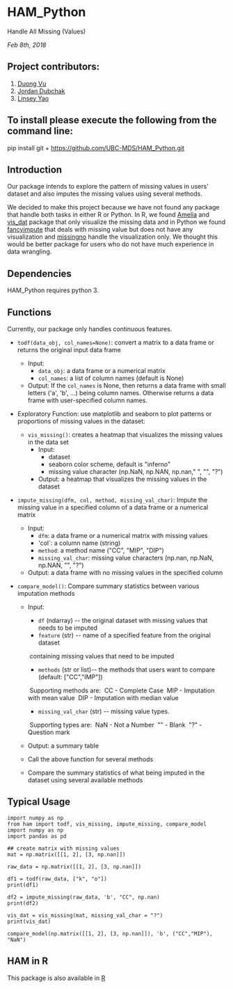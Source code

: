 # HAM_Python

Handle All Missing (Values) 

*Feb 8th, 2018*

## Project contributors:

1. [Duong Vu](https://github.com/DuongVu39)
2. [Jordan Dubchak](https://github.com/jdubchak)
3. [Linsey Yao](https://github.com/yllz)

## To install please execute the following from the command line:

pip install git + https://github.com/UBC-MDS/HAM_Python.git

## Introduction

Our package intends to explore the pattern of missing values in users' dataset and also imputes the missing values using several methods. 

We decided to make this project because we have not found any package that handle both tasks in either R or Python. In R, we found [Amelia](https://cran.r-project.org/web/packages/Amelia/Amelia.pdf) and [vis_dat](https://cran.r-project.org/web/packages/visdat/index.html) package that only visualize the missing data and in Python we found [fancyimpute](https://pypi.python.org/pypi/fancyimpute) that deals with missing value but does not have any visualization and [missingno](https://github.com/ResidentMario/missingno) handle the visualization only. We thought this would be better package for users who do not have much experience in data wrangling.

## Dependencies

HAM_Python requires python 3. 

## Functions

Currently, our package only handles continuous features.

- `todf(data_obj, col_names=None)`: convert a matrix to a data frame or returns the original input data frame
    - Input:
      - `data_obj`: a data frame or a numerical matrix
      - `col_names`: a list of column names (default is None)
    - Output: If the `col_names` is None, then returns a data frame with small letters ('a', 'b', ...) being column names. Otherwise returns a data frame with user-specified column names.
    
- Exploratory Function: use matplotlib and seaborn to plot patterns or proportions of missing values in the dataset:
  - `vis_missing()`: creates a heatmap that visualizes the missing values in the data set
    - Input: 
      - dataset
      - seaborn color scheme, default is "inferno"
      - missing value character (np.NaN, np.NAN, np.nan," ", "", "?")
    - Output: a heatmap that visualizes the missing values in the dataset
    
- `impute_missing(dfm, col, method, missing_val_char)`: Impute the missing value in a specified column of a data frame or a numerical matrix
    - Input:
      - `dfm`: a data frame or a numerical matrix with missing values
      - 'col`: a column name (string)
      - `method`: a method name ("CC", "MIP", "DIP")
      - `missing_val_char`: missing value characters (np.nan, np.NaN, np.NAN, "", "?")
    - Output: a data frame with no missing values in the specified column
    
- `compare_model()`: Compare summary statistics between various imputation methods
    - Input: 

      - `df` (ndarray) -- the original dataset with missing values that needs to be imputed
      - `feature` (str) -- name of a specified feature from the original dataset 

      ​        containing missing values that need to be imputed

      - `methods` (str or list)-- the methods that users want to compare (default: ["CC","IMP"])

      ​        Supporting methods are: 
      ​            CC 	- Complete Case
      ​            MIP     - Imputation with mean value
      ​            DIP     - Imputation with median value

      - `missing_val_char` (str) -- missing value types. 

      ​        Supporting types are:
      ​            NaN - Not a Number
      ​            ""     - Blank
      ​            "?"   - Question mark

    - Output: a summary table

    - Call the above function for several methods

    - Compare the summary statistics of what being imputed in the dataset using several available methods

## Typical Usage

```
import numpy as np
from ham import todf, vis_missing, impute_missing, compare_model
import numpy as np
import pandas as pd

## create matrix with missing values
mat = np.matrix([[1, 2], [3, np.nan]])

raw_data = np.matrix([[1, 2], [3, np.nan]])

df1 = todf(raw_data, ["k", "o"])
print(df1)

df2 = impute_missing(raw_data, 'b', "CC", np.nan)
print(df2)

vis_dat = vis_missing(mat, missing_val_char = "?")
print(vis_dat)

compare_model(np.matrix([[1, 2], [3, np.nan]]), 'b', ("CC","MIP"), "NaN")
```

## HAM in R

This package is also available in [R](https://github.com/UBC-MDS/hamr)
